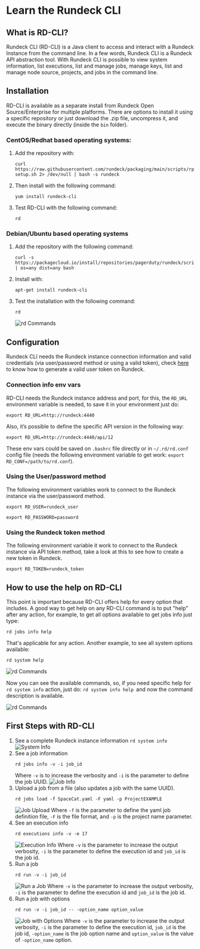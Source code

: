 # Learn the Rundeck CLI

## What is RD-CLI?

Rundeck CLI (RD-CLI) is a Java client to access and interact with a Rundeck Instance from the command line. In a few words, Rundeck CLI is a Rundeck API abstraction tool. With Rundeck CLI is possible to view system information, list executions, list and manage jobs, manage keys, list and manage node source, projects, and jobs in the command line.

## Installation

RD-CLI is available as a separate install from Rundeck Open Source/Enterprise for multiple platforms.  There are options to install it using a specific repository or just download the .zip file, uncompress it, and execute the binary directly (inside the `bin` folder).

### CentOS/Redhat based operating systems:

1. Add the repository with:
    ```
    curl https://raw.githubusercontent.com/rundeck/packaging/main/scripts/rpm-setup.sh 2> /dev/null | bash -s rundeck
    ```
1. Then install with the following command:
    ```
    yum install rundeck-cli
    ```
1. Test RD-CLI with the following command:
    ```
    rd
    ```

### Debian/Ubuntu based operating systems

1. Add the repository with the following command:
    ```
    curl -s https://packagecloud.io/install/repositories/pagerduty/rundeck/script.deb.sh | os=any dist=any bash
    ```
1. Install with:
    ```
    apt-get install rundeck-cli
    ```
1. Test the installation with the following command:
    ```
    rd
    ```
    ![rd Commands](@assets/img/learn-rd-cli-1.png)

## Configuration

Rundeck CLI needs the Rundeck instance connection information and valid credentials (via user/password method or using a valid token), check [here](https://docs.rundeck.com/docs/manual/10-user.html#generate-api-token) to know how to generate a valid user token on Rundeck.

### Connection info env vars

RD-CLI needs the Rundeck instance address and port, for this, the `RD_URL` environment variable is needed, to save it in your environment just do:

```
export RD_URL=http://rundeck:4440
```

Also, it’s possible to define the specific API version in the following way:

```
export RD_URL=http://rundeck:4440/api/12
```

These env vars could be saved on `.bashrc` file directly or in `~/.rd/rd.conf` config file (needs the following environment variable to get work: `export RD_CONF=/path/to/rd.conf`).

### Using the User/password method

The following environment variables work to connect to the Rundeck instance via the user/password method.

```
export RD_USER=rundeck_user

export RD_PASSWORD=password
```

### Using the Rundeck token method

The following environment variable it work to connect to the Rundeck instance via API token method, take a look at this to see how to create a new token in Rundeck.

```
export RD_TOKEN=rundeck_token
```

## How to use the help on RD-CLI

This point is important because RD-CLI offers help for every option that includes. A good way to get help on any RD-CLI command is to put "help" after any action, for example, to get all options available to get jobs info just type:

```
rd jobs info help
```

That's applicable for any action. Another example, to see all system options available:

```
rd system help
```

![rd Commands](@assets/img/learn-rd-cli-2.png)

Now you can see the available commands, so, if you need specific help for `rd system info` action, just do: `rd system info help `and now the command description is available.

![rd Commands](@assets/img/learn-rd-cli-3.png)

## First Steps with RD-CLI

1) See a complete Rundeck instance information
    `rd system info`
    ![System Info](@assets/img/learn-rd-cli-4.png)
1) See a job information
    ```
    rd jobs info -v -i job_id
    ```
    Where `-v` is to increase the verbosity and `-i` is the parameter to define the job UUID.
    ![Job Info](@assets/img/learn-rd-cli-5.png)
1) Upload a job from a file (also updates a job with the same UUID).
    ```
    rd jobs load -f SpaceCat.yaml -F yaml -p ProjectEXAMPLE
    ```
    ![Job Upload](@assets/img/learn-rd-cli-6.png)
    Where `-f` is the parameter to define the yaml job definition file, `-F` is the file format, and `-p` is the project name parameter.
1) See an execution info
    ```
    rd executions info -v -e 17
    ```
    ![Execution Info](@assets/img/learn-rd-cli-7.png)
    Where `-v` is the parameter to increase the output verbosity, `-i` is the parameter to define the execution id and `job_id` is the job id.
1) Run a job
    ```
    rd run -v -i job_id
    ```
    ![Run a Job](@assets/img/learn-rd-cli-8.png)
    Where `-v` is the parameter to increase the output verbosity, `-i` is the parameter to define the execution id and `job_id` is the job id.
1) Run a job with options
    ```
    rd run -v -i job_id -- -option_name option_value
    ```
    ![Job with Options](@assets/img/learn-rd-cli-9.png)
    Where `-v` is the parameter to increase the output verbosity, `-i` is the parameter to define the execution id, `job_id` is the job id, `-option_name` is the job option name and `option_value` is the value of `-option_name` option.
